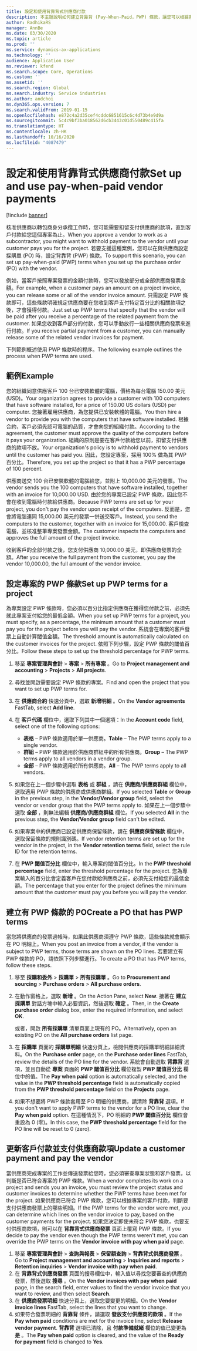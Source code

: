 ```yaml
---
title: 設定和使用背靠背式供應商付款
description: 本主題說明如何建立背靠背 (Pay-When-Paid，PWP) 條款，讓您可以根據客戶付款，發放部分支付供應商的款項。
author: RadhikaRS
manager: AnnBe
ms.date: 03/30/2020
ms.topic: article
ms.prod: ''
ms.service: dynamics-ax-applications
ms.technology: ''
audience: Application User
ms.reviewer: kfend
ms.search.scope: Core, Operations
ms.custom: ''
ms.assetid: ''
ms.search.region: Global
ms.search.industry: Service industries
ms.author: andchoi
ms.dyn365.ops.version: 7
ms.search.validFrom: 2019-01-15
ms.openlocfilehash: e872c4a2d35cef4cddc6851615c6c4d73b4e9d9a
ms.sourcegitcommit: 5c4c9bf3ba018562d6cb3443c01d550489c415fa
ms.translationtype: HT
ms.contentlocale: zh-HK
ms.lasthandoff: 10/16/2020
ms.locfileid: "4087479"
---
```

# <a name="set-up-and-use-pay-when-paid-vendor-payments"></a><span data-ttu-id="5ab35-103">設定和使用背靠背式供應商付款</span><span class="sxs-lookup"><span data-stu-id="5ab35-103">Set up and use pay-when-paid vendor payments</span></span>

[!include [banner](../includes/banner.md)]

<span data-ttu-id="5ab35-104">核准供應商以轉包商身分承攬工作時，您可能需要扣留支付供應商的款項，直到客戶付款給您這個專案為止。</span><span class="sxs-lookup"><span data-stu-id="5ab35-104">When you approve a vendor to work as a subcontractor, you might want to withhold payment to the vendor until your customer pays you for the project.</span></span> <span data-ttu-id="5ab35-105">若要支援這種案例，您可以在與供應商設定採購單 (PO) 時，設定背靠背 (PWP) 條款。</span><span class="sxs-lookup"><span data-stu-id="5ab35-105">To support this scenario, you can set up pay-when-paid (PWP) terms when you set up the purchase order (PO) with the vendor.</span></span>

<span data-ttu-id="5ab35-106">例如，當客戶按照專案發票的金額付款時，您可以發放部分或全部供應商發票金額。</span><span class="sxs-lookup"><span data-stu-id="5ab35-106">For example, when a customer pays an amount on a project invoice, you can release some or all of the vendor invoice amount.</span></span> <span data-ttu-id="5ab35-107">只需設定 PWP 條款即可，這些條款明確規定供應商要在您收到客戶支付特定百分比的相關款項之後，才會獲得付款。</span><span class="sxs-lookup"><span data-stu-id="5ab35-107">Just set up PWP terms that specify that the vendor will be paid after you receive a percentage of the related payment from the customer.</span></span> <span data-ttu-id="5ab35-108">如果您收到客戶部分的付款，您可以手動放行一些相關供應商發票來進行付款。</span><span class="sxs-lookup"><span data-stu-id="5ab35-108">If you receive partial payment from a customer, you can manually release some of the related vendor invoices for payment.</span></span>

<span data-ttu-id="5ab35-109">下列範例概述使用 PWP 條款時的程序。</span><span class="sxs-lookup"><span data-stu-id="5ab35-109">The following example outlines the process when PWP terms are used.</span></span>

## <a name="example"></a><span data-ttu-id="5ab35-110">範例</span><span class="sxs-lookup"><span data-stu-id="5ab35-110">Example</span></span>

<span data-ttu-id="5ab35-111">您的組織同意供應客戶 100 台已安裝軟體的電腦，價格為每台電腦 150.00 美元 (USD)。</span><span class="sxs-lookup"><span data-stu-id="5ab35-111">Your organization agrees to provide a customer with 100 computers that have software installed, for a price of 150.00 US dollars (USD) per computer.</span></span> <span data-ttu-id="5ab35-112">您接著雇用供應商，為您提供已安裝軟體的電腦。</span><span class="sxs-lookup"><span data-stu-id="5ab35-112">You then hire a vendor to provide you with the computers that have software installed.</span></span> <span data-ttu-id="5ab35-113">根據合約，客戶必須先認可電腦的品質，才會向您的組織付款。</span><span class="sxs-lookup"><span data-stu-id="5ab35-113">According to the agreement, the customer must approve the quality of the computers before it pays your organization.</span></span> <span data-ttu-id="5ab35-114">組織的原則是要在客戶付款給您以前，扣留支付供應商的款項不放。</span><span class="sxs-lookup"><span data-stu-id="5ab35-114">Your organization's policy is to withhold payment to vendors until the customer has paid you.</span></span> <span data-ttu-id="5ab35-115">因此，您設定專案，採用 100% 做為其 PWP 百分比。</span><span class="sxs-lookup"><span data-stu-id="5ab35-115">Therefore, you set up the project so that it has a PWP percentage of 100 percent.</span></span>

<span data-ttu-id="5ab35-116">供應商送交 100 台已安裝軟體的電腦給您，並附上 10,000.00 美元的發票。</span><span class="sxs-lookup"><span data-stu-id="5ab35-116">The vendor sends you the 100 computers that have software installed, together with an invoice for 10,000.00 USD.</span></span> <span data-ttu-id="5ab35-117">由於您的專案已設定 PWP 條款，因此您不會在收到電腦時付款給供應商。</span><span class="sxs-lookup"><span data-stu-id="5ab35-117">Because PWP terms are set up for your project, you don't pay the vendor upon receipt of the computers.</span></span> <span data-ttu-id="5ab35-118">反而是，您會將電腦連同 15,000.00 美元的發票一併送交客戶。</span><span class="sxs-lookup"><span data-stu-id="5ab35-118">Instead, you send the computers to the customer, together with an invoice for 15,000.00.</span></span> <span data-ttu-id="5ab35-119">客戶檢查電腦，並核准整筆專案發票金額。</span><span class="sxs-lookup"><span data-stu-id="5ab35-119">The customer inspects the computers and approves the full amount of the project invoice.</span></span>

<span data-ttu-id="5ab35-120">收到客戶的全部付款之後，您支付供應商 10,000.00 美元，即供應商發票的全額。</span><span class="sxs-lookup"><span data-stu-id="5ab35-120">After you receive the full payment from the customer, you pay the vendor 10,000.00, the full amount of the vendor invoice.</span></span>

## <a name="set-up-pwp-terms-for-a-project"></a><span data-ttu-id="5ab35-121">設定專案的 PWP 條款</span><span class="sxs-lookup"><span data-stu-id="5ab35-121">Set up PWP terms for a project</span></span>

<span data-ttu-id="5ab35-122">為專案設定 PWP 條款時，您必須以百分比指定供應商在獲得您付款之前，必須先就此專案支付給您的最低金額。</span><span class="sxs-lookup"><span data-stu-id="5ab35-122">When you set up PWP terms for a project, you must specify, as a percentage, the minimum amount that a customer must pay you for the project before you will pay the vendor.</span></span> <span data-ttu-id="5ab35-123">系統會在專案的客戶發票上自動計算閾值金額。</span><span class="sxs-lookup"><span data-stu-id="5ab35-123">The threshold amount is automatically calculated on the customer invoices for the project.</span></span> <span data-ttu-id="5ab35-124">依照下列步驟，設定 PWP 條款的閾值百分比。</span><span class="sxs-lookup"><span data-stu-id="5ab35-124">Follow these steps to set up the threshold percentage for PWP terms.</span></span>

1. <span data-ttu-id="5ab35-125">移至 **專案管理與會計** \> **專案** \> **所有專案** 。</span><span class="sxs-lookup"><span data-stu-id="5ab35-125">Go to **Project management and accounting** \> **Projects** \> **All projects**.</span></span>
2. <span data-ttu-id="5ab35-126">尋找並開啟需要設定 PWP 條款的專案。</span><span class="sxs-lookup"><span data-stu-id="5ab35-126">Find and open the project that you want to set up PWP terms for.</span></span>
3. <span data-ttu-id="5ab35-127">在 **供應商合約** 快速分頁中，選取 **新增明細** 。</span><span class="sxs-lookup"><span data-stu-id="5ab35-127">On the **Vendor agreements** FastTab, select **Add line**.</span></span>
3. <span data-ttu-id="5ab35-128">在 **客戶代碼** 欄位中，選取下列其中一個選項：</span><span class="sxs-lookup"><span data-stu-id="5ab35-128">In the **Account code** field, select one of the following options:</span></span>

    - <span data-ttu-id="5ab35-129">**表格** – PWP 條款適用於單一供應商。</span><span class="sxs-lookup"><span data-stu-id="5ab35-129">**Table** – The PWP terms apply to a single vendor.</span></span>
    - <span data-ttu-id="5ab35-130">**群組** – PWP 條款適用於供應商群組中的所有供應商。</span><span class="sxs-lookup"><span data-stu-id="5ab35-130">**Group** – The PWP terms apply to all vendors in a vendor group.</span></span>
    - <span data-ttu-id="5ab35-131">**全部** – PWP 條款適用於所有供應商。</span><span class="sxs-lookup"><span data-stu-id="5ab35-131">**All** – The PWP terms apply to all vendors.</span></span>

4. <span data-ttu-id="5ab35-132">如果您在上一個步驟中選取 **表格** 或 **群組** ，請在 **供應商/供應商群組** 欄位中，選取適用 PWP 條款的供應商或供應商群組。</span><span class="sxs-lookup"><span data-stu-id="5ab35-132">If you selected **Table** or **Group** in the previous step, in the **Vendor/Vendor group** field, select the vendor or vendor group that the PWP terms apply to.</span></span> <span data-ttu-id="5ab35-133">如果在上一個步驟中選取 **全部** ，則無法編輯 **供應商/供應商群組** 欄位。</span><span class="sxs-lookup"><span data-stu-id="5ab35-133">If you selected **All** in the previous step, the **Vendor/Vendor group** field can't be edited.</span></span>
5. <span data-ttu-id="5ab35-134">如果專案中的供應商已設定供應商保留條款，請在 **供應商保留條款** 欄位中，選取保留條款的規則識別碼。</span><span class="sxs-lookup"><span data-stu-id="5ab35-134">If vendor retention terms are set up for the vendor in the project, in the **Vendor retention terms** field, select the rule ID for the retention terms.</span></span>
6. <span data-ttu-id="5ab35-135">在 **PWP 閾值百分比** 欄位中，輸入專案的閾值百分比。</span><span class="sxs-lookup"><span data-stu-id="5ab35-135">In the **PWP threshold percentage** field, enter the threshold percentage for the project.</span></span> <span data-ttu-id="5ab35-136">您為專案輸入的百分比會定義客戶在您付款給供應商之前，必須先支付給您的最低金額。</span><span class="sxs-lookup"><span data-stu-id="5ab35-136">The percentage that you enter for the project defines the minimum amount that the customer must pay you before you will pay the vendor.</span></span>

## <a name="create-a-po-that-has-pwp-terms"></a><span data-ttu-id="5ab35-137">建立有 PWP 條款的 PO</span><span class="sxs-lookup"><span data-stu-id="5ab35-137">Create a PO that has PWP terms</span></span>

<span data-ttu-id="5ab35-138">當您將供應商的發票過帳時，如果此供應商須遵守 PWP 條款，這些條款就會顯示在 PO 明細上。</span><span class="sxs-lookup"><span data-stu-id="5ab35-138">When you post an invoice from a vendor, if the vendor is subject to PWP terms, those terms are shown on the PO lines.</span></span> <span data-ttu-id="5ab35-139">若要建立有 PWP 條款的 PO，請依照下列步驟進行。</span><span class="sxs-lookup"><span data-stu-id="5ab35-139">To create a PO that has PWP terms, follow these steps.</span></span>

1. <span data-ttu-id="5ab35-140">移至 **採購和委外** \> **採購單** \> **所有採購單** 。</span><span class="sxs-lookup"><span data-stu-id="5ab35-140">Go to **Procurement and sourcing** \> **Purchase orders** \> **All purchase orders**.</span></span>
2. <span data-ttu-id="5ab35-141">在動作窗格上，選取 **新增** 。</span><span class="sxs-lookup"><span data-stu-id="5ab35-141">On the Action Pane, select **New**.</span></span> <span data-ttu-id="5ab35-142">接著在 **建立採購單** 對話方塊中輸入必要資訊，然後選取 **確定** 。</span><span class="sxs-lookup"><span data-stu-id="5ab35-142">Then, in the **Create purchase order** dialog box, enter the required information, and select **OK**.</span></span>

    <span data-ttu-id="5ab35-143">或者，開啟 **所有採購單** 清單頁面上現有的 PO。</span><span class="sxs-lookup"><span data-stu-id="5ab35-143">Alternatively, open an existing PO on the **All purchase orders** list page.</span></span>

4. <span data-ttu-id="5ab35-144">在 **採購單** 頁面的 **採購單明細** 快速分頁上，檢閱供應商的採購單明細詳細資料。</span><span class="sxs-lookup"><span data-stu-id="5ab35-144">On the **Purchase order** page, on the **Purchase order lines** FastTab, review the details of the PO line for the vendor.</span></span> <span data-ttu-id="5ab35-145">系統會自動選取 **背靠背** 選項，並且自動從 **專案** 頁面的 **PWP 閾值百分比** 欄位複製 **PWP 閾值百分比** 欄位中的值。</span><span class="sxs-lookup"><span data-stu-id="5ab35-145">The **Pay when paid** option is automatically selected, and the value in the **PWP threshold percentage** field is automatically copied from the **PWP threshold percentage** field on the **Projects** page.</span></span>
6. <span data-ttu-id="5ab35-146">如果不想要將 PWP 條款套用至 PO 明細的供應商，請清除 **背靠背** 選項。</span><span class="sxs-lookup"><span data-stu-id="5ab35-146">If you don't want to apply PWP terms to the vendor for a PO line, clear the **Pay when paid** option.</span></span> <span data-ttu-id="5ab35-147">在這種情況下，PO 明細的 **PWP 閾值百分比** 欄位會重設為 0 (零)。</span><span class="sxs-lookup"><span data-stu-id="5ab35-147">In this case, the **PWP threshold percentage** field for the PO line will be reset to 0 (zero).</span></span>

## <a name="update-a-customer-payment-and-pay-the-vendor"></a><span data-ttu-id="5ab35-148">更新客戶付款並支付供應商款項</span><span class="sxs-lookup"><span data-stu-id="5ab35-148">Update a customer payment and pay the vendor</span></span>

<span data-ttu-id="5ab35-149">當供應商完成專案的工作並傳送發票給您時，您必須審查專案狀態和客戶發票，以判斷是否已符合專案的 PWP 條款。</span><span class="sxs-lookup"><span data-stu-id="5ab35-149">When a vendor completes its work on a project and sends you an invoice, you must review the project status and customer invoices to determine whether the PWP terms have been met for the project.</span></span> <span data-ttu-id="5ab35-150">如果供應商已符合 PWP 條款，您可以根據專案的客戶付款，判斷要支付供應商發票上的哪些明細。</span><span class="sxs-lookup"><span data-stu-id="5ab35-150">If the PWP terms for the vendor were met, you can determine which lines on the vendor invoice to pay, based on the customer payments for the project.</span></span> <span data-ttu-id="5ab35-151">如果您決定即使未符合 PWP 條款，也要支付供應商款項，則可以在 **背靠背式供應商發票** 頁面上覆寫 PWP 條款。</span><span class="sxs-lookup"><span data-stu-id="5ab35-151">If you decide to pay the vendor even though the PWP terms weren't met, you can override the PWP terms on the **Vendor invoice with pay when paid** page.</span></span>

1. <span data-ttu-id="5ab35-152">移至 **專案管理與會計** \> **查詢與報表** \> **保留額查詢** \> **背靠背式供應商發票** 。</span><span class="sxs-lookup"><span data-stu-id="5ab35-152">Go to **Project management and accounting** \> **Inquiries and reports** \> **Retention inquiries** \> **Vendor invoice with pay when paid**.</span></span>
2. <span data-ttu-id="5ab35-153">在 **背靠背式供應商發票** 頁面的搜尋欄位中，輸入值以尋找您要審查的供應商發票，然後選取 **搜尋** 。</span><span class="sxs-lookup"><span data-stu-id="5ab35-153">On the **Vendor invoices with pay when paid** page, in the search field, enter values to find the vendor invoice that you want to review, and then select **Search**.</span></span>
3. <span data-ttu-id="5ab35-154">在 **供應商發票明細** 快速分頁上，選取您要變更的明細。</span><span class="sxs-lookup"><span data-stu-id="5ab35-154">On the **Vendor invoice lines** FastTab, select the lines that you want to change.</span></span>
4. <span data-ttu-id="5ab35-155">如果符合發票明細的 **背靠背** 條件，請選取 **發放支付供應商的款項** 。</span><span class="sxs-lookup"><span data-stu-id="5ab35-155">If the **Pay when paid** conditions are met for the invoice line, select **Release vendor payment**.</span></span> <span data-ttu-id="5ab35-156">**背靠背** 選項已清除，且 **付款準備就緒** 欄位的值已變更為 **是** 。</span><span class="sxs-lookup"><span data-stu-id="5ab35-156">The **Pay when paid** option is cleared, and the value of the **Ready for payment** field is changed to **Yes**.</span></span>

